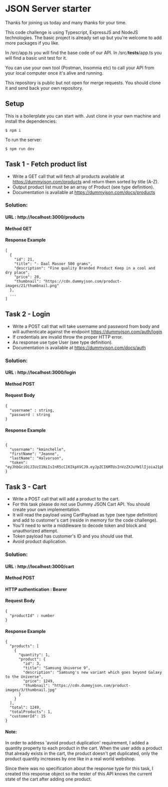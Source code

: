 # JSON Server starter

Thanks for joining us today and many thanks for your time.

This code challenge is using Typescript, ExpressJS and NodeJS technologies. The basic project is already set up but you're welcome to add more packages if you like.

In /src/app.ts you will find the base code of our API. In /src/**tests**/app.ts you will find a basic unit test for it.

You can use your own tool (Postman, Insomnia etc) to call your API from your local computer once it's alive and running.

This repository is public but not open for merge requests. You should clone it and send back your own repository.

## Setup

This is a boilerplate you can start with. Just clone in your own machine and install the dependencies:

```
$ npm i
```

To run the server:

```
$ npm run dev
```

## Task 1 - Fetch product list

- Write a GET call that will fetch all products available at https://dummyjson.com/products and return them sorted by title (A-Z).
- Output product list must be an array of Product (see type definition).
- Documentation is available at https://dummyjson.com/docs/products

### Solution:

#### URL : http://localhost:3000/products
#### Method GET

#### Response Example
```
[
  {
    "id": 21,
    "title": "- Daal Masoor 500 grams",
    "description": "Fine quality Branded Product Keep in a cool and dry place",
    "price": 20,
    "thumbnail": "https://cdn.dummyjson.com/product-images/21/thumbnail.png"
  },
  ...
]
```

## Task 2 - Login

- Write a POST call that will take username and password from body and will authenticate against the endpoint https://dummyjson.com/auth/login
- If credentials are invalid throw the proper HTTP error.
- As response use type User (see type definition).
- Documentation is available at https://dummyjson.com/docs/auth

### Solution:

#### URL : http://localhost:3000/login
#### Method POST
#### Request Body
```
{
  "username" : string,
  "password : string
}
```
#### Response Example
```

{
  "username": "kminchelle",
  "firstName": "Jeanne",
  "lastName": "Halvorson",
  "token": "eyJhbGciOiJIUzI1NiIsInR5cCI6IkpXVCJ9.eyJpZCI6MTUsInVzZXJuYW1lIjoia21pbmNoZWxsZSIsImVtYWlsIjoia21pbmNoZWxsZUBxcS5jb20iLCJmaXJzdE5hbWUiOiJKZWFubmUiLCJsYXN0TmFtZSI6IkhhbHZvcnNvbiIsImdlbmRlciI6ImZlbWFsZSIsImltYWdlIjoiaHR0cHM6Ly9yb2JvaGFzaC5vcmcvSmVhbm5lLnBuZz9zZXQ9c2V0NCIsImlhdCI6MTcwOTMwOTMxOCwiZXhwIjoxNzA5MzEyOTE4fQ.BDmGEVnuiyW0oyPv2M3Cv3Ee5RPj2fYo75KSN7BN09M"
}
```


## Task 3 - Cart

- Write a POST call that will add a product to the cart.
- For this task please do not use Dummy JSON Cart API. You should create your own implementation.
- It will read the payload using CartPayload as type (see type definition) and add to customer's cart (reside in memory for the code challenge).
- You'll need to write a middleware to decode token and block and unauthorized attempt.
- Token payload has customer's ID and you should use that.
- Avoid product duplication.

### Solution:

#### URL : http://localhost:3000/cart
#### Method POST
#### HTTP authentication : Bearer
#### Request Body
```
{
  "productId" : number
}
```
#### Response Example
```
{
  "products": [
    {
      "quantity": 1,
      "product": {
        "id": 3,
        "title": "Samsung Universe 9",
        "description": "Samsung's new variant which goes beyond Galaxy to the Universe",
        "price": 1249,
        "thumbnail": "https://cdn.dummyjson.com/product-images/3/thumbnail.jpg"
      }
    }
  ],
  "total": 1249,
  "totalProducts": 1,
  "customerId": 15
}
```
#### Note: 
In order to address 'avoid product duplication' requirement, I added a quantity property to each product in the cart. When the user adds a product that already exists in the cart, the product doesn't get duplicated, only the product quantity increases by one like in a real world webshop.

Since there was no specification about the response type for this task, I created this response object so the tester of this API knows the current state of the cart after adding one product.


